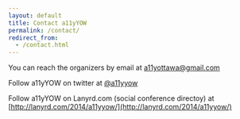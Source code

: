 ```yaml
---
layout: default
title: Contact a11yYOW
permalink: /contact/
redirect_from:
  - /contact.html
---
```


You can reach the organizers by email at [a11yottawa@gmail.com](mailto:a11yottawa@gmail.com)

Follow a11yYOW on twitter at [@a11yyow](https://twitter.com/a11yYOW)

Follow a11yYOW on Lanyrd.com (social conference directoy) at [http://lanyrd.com/2014/a11yyow/](http://lanyrd.com/2014/a11yyow/)
